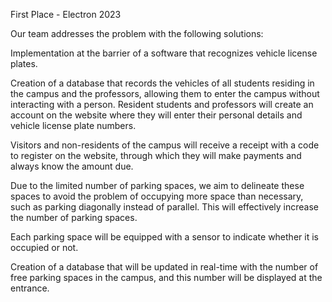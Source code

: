 First Place - Electron 2023

Our team addresses the problem with the following solutions:

Implementation at the barrier of a software that recognizes vehicle license plates.

Creation of a database that records the vehicles of all students residing in the campus and the professors, allowing them to enter the campus without interacting with a person. Resident students and professors will create an account on the website where they will enter their personal details and vehicle license plate numbers.

Visitors and non-residents of the campus will receive a receipt with a code to register on the website, through which they will make payments and always know the amount due.

Due to the limited number of parking spaces, we aim to delineate these spaces to avoid the problem of occupying more space than necessary, such as parking diagonally instead of parallel. This will effectively increase the number of parking spaces.

Each parking space will be equipped with a sensor to indicate whether it is occupied or not.

Creation of a database that will be updated in real-time with the number of free parking spaces in the campus, and this number will be displayed at the entrance.
